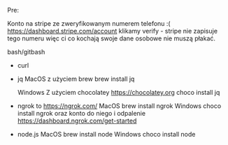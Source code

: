 Pre:

Konto na stripe ze zweryfikowanym numerem telefonu :( 
    https://dashboard.stripe.com/account klikamy verify - stripe nie zapisuje tego numeru więc ci co kochają swoje dane osobowe nie muszą płakać. 


bash/gitbash

- curl    

- jq
    MacOS
        z użyciem brew
        brew install jq

    Windows
        Z użyciem chocolatey
        https://chocolatey.org
        choco install jq

- ngrok to https://ngrok.com/
    MacOS
        brew install ngrok
    Windows
        choco install ngrok
    oraz konto do niego i odpalenie
    https://dashboard.ngrok.com/get-started


- node.js 
    MacOS
        brew install node
    Windows
        choco install node